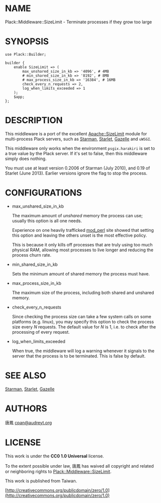 # NAME

Plack::Middleware::SizeLimit - Terminate processes if they grow too large

# SYNOPSIS

    use Plack::Builder;

    builder {
        enable SizeLimit => (
            max_unshared_size_in_kb => '4096', # 4MB
            # min_shared_size_in_kb => '8192', # 8MB
            # max_process_size_in_kb => '16384', # 16MB
            check_every_n_requests => 2,
            log_when_limits_exceeded => 1
        );
        $app;
    };

# DESCRIPTION

This middleware is a port of the excellent [Apache::SizeLimit](https://metacpan.org/pod/Apache::SizeLimit) module
for multi-process Plack servers, such as [Starman](https://metacpan.org/pod/Starman), [Starlet](https://metacpan.org/pod/Starlet),
[Gazelle](https://metacpan.org/pod/Gazelle) and `uWSGI`.

This middleware only works when the environment `psgix.harakiri` is
set to a true value by the Plack server.  If it's set to false, then this
middleware simply does nothing.

You must use at least version 0.2006 of Starman (July 2010), and 0.19 of
Starlet (June 2013). Earlier versions ignore the flag to stop the process.

# CONFIGURATIONS

- max\_unshared\_size\_in\_kb

    The maximum amount of _unshared_ memory the process can use;
    usually this option is all one needs.

    Experience on one heavily trafficked [mod\_perl](https://metacpan.org/pod/mod_perl) site showed that
    setting this option and leaving the others unset is the most effective
    policy.

    This is because it only kills off processes that are truly using too much
    physical RAM, allowing most processes to live longer and reducing the
    process churn rate.

- min\_shared\_size\_in\_kb

    Sets the minimum amount of shared memory the process must have.

- max\_process\_size\_in\_kb

    The maximum size of the process, including both shared and unshared memory.

- check\_every\_n\_requests

    Since checking the process size can take a few system calls on some platforms
    (e.g. linux), you may specify this option to check the process size every _N_
    requests. The default value for _N_ is 1, i.e. to check after the processing
    of every request.

- log\_when\_limits\_exceeded

    When true, the middleware will log a warning whenever it signals to the server
    that the process is to be terminated.  This is false by default.

# SEE ALSO

[Starman](https://metacpan.org/pod/Starman), [Starlet](https://metacpan.org/pod/Starlet), [Gazelle](https://metacpan.org/pod/Gazelle)

# AUTHORS

唐鳳 <cpan@audreyt.org>

# LICENSE

This work is under the **CC0 1.0 Universal** license.

To the extent possible under law, 唐鳳 has waived all copyright and related
or neighboring rights to [Plack::Middleware::SizeLimit](https://metacpan.org/pod/Plack::Middleware::SizeLimit).

This work is published from Taiwan.

[http://creativecommons.org/publicdomain/zero/1.0](http://creativecommons.org/publicdomain/zero/1.0)
